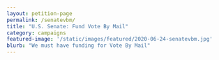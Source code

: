 ```yaml
---
layout: petition-page
permalink: /senatevbm/
title: "U.S. Senate: Fund Vote By Mail"
category: campaigns
featured-image: '/static/images/featured/2020-06-24-senatevbm.jpg'
blurb: "We must have funding for Vote By Mail"
---
```


<link href='https://actionnetwork.org/css/style-embed-whitelabel-v3.css' rel='stylesheet' type='text/css' /><script src='https://actionnetwork.org/widgets/v3/letter/sign-and-send-the-petition-to-the-us-senate-we-must-have-funding-for-vote-by-mail?format=js&source=widget&referrer=group-18millionrisingorg&style=full'></script><div id='can-letter-area-sign-and-send-the-petition-to-the-us-senate-we-must-have-funding-for-vote-by-mail' style='width: 100%'><!-- this div is the target for our HTML insertion --></div>